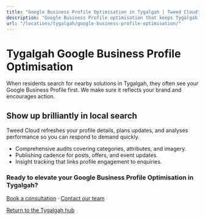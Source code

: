 ```yaml
---
title: "Google Business Profile Optimisation in Tygalgah | Tweed Cloud"
description: "Google Business Profile optimisation that keeps Tygalgah listings accurate and engaging."
url: "/locations/tygalgah/google-business-profile-optimisation/"
---
```


# Tygalgah Google Business Profile Optimisation

When residents search for nearby solutions in Tygalgah, they often see your Google Business Profile first. We make sure it reflects your brand and encourages action.

## Show up brilliantly in local search

Tweed Cloud refreshes your profile details, plans updates, and analyses performance so you can respond to demand quickly.

- Comprehensive audits covering categories, attributes, and imagery.
- Publishing cadence for posts, offers, and event updates.
- Insight tracking that links profile engagement to enquiries.

### Ready to elevate your Google Business Profile Optimisation in Tygalgah?

[Book a consultation](/consultation/) · [Contact our team](/contact/)

[Return to the Tygalgah hub](/locations/tygalgah/)

